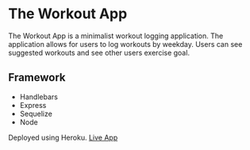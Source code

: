 # The Workout App

The Workout App is a minimalist workout logging application. The application allows for users to log workouts by weekday. Users can see suggested workouts and see other users exercise goal. 

## Framework
* Handlebars
* Express
* Sequelize
* Node

Deployed using Heroku. [Live App](https://exercise-log1.herokuapp.com/)

